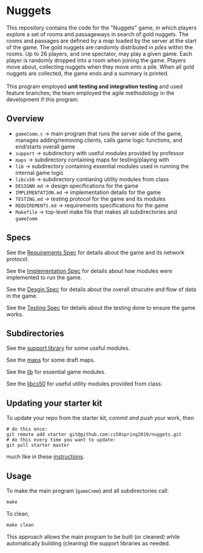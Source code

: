 # Nuggets

This repository contains the code for the "Nuggets" game, in which players explore a set of rooms and passageways in search of gold nuggets.
The rooms and passages are defined by a *map* loaded by the server at the start of the game.
The gold nuggets are randomly distributed in *piles* within the rooms.
Up to 26 players, and one spectator, may play a given game.
Each player is randomly dropped into a room when joining the game.
Players move about, collecting nuggets when they move onto a pile.
When all gold nuggets are collected, the game ends and a summary is printed. <br/> <br/>
This program employed **unit testing and integration testing** and used feature branches; the team employed the agile methodology in the development if this program.

## Overview
* `gameComm.c` -> main program that runs the server side of the game, manages adding/removing clients, calls game logic functions, and end/starts overall game
* `support` -> subdirectory with useful modules provided by professor
* `maps` -> subdirectory containing maps for testing/playing with
* `lib` -> subdirectory containing essential modules used in running the internal game logic
* `libcs50` -> subdirectory contianing utility modules from class 
* `DESIGNN.md` -> design specifications for the game
* `IMPLEMENTATION.md` -> implementation details for the game
* `TESTING.md` -> testing protocol for the game and its modules
* `REQUIREMENTS.md` -> requirements specifications for the game
* `Makefile` -> top-level make file that makes all subdirectories and `gameComm`

## Specs

See the [Requirements Spec](REQUIREMENTS.md) for details about the game and its network protocol.

See the [Implementation Spec](IMPLEMENTATION.md) for details about how modules were implemented to run the game.

See the [Desgin Spec](DESIGN.md) for details about the overall strucutre and flow of data in the game.

See the [Testing Spec](TESTING.md) for details about the testing done to ensure the game works.


## Subdirectories

See the [support library](support/README.md) for some useful modules.

See the [maps](maps/README.md) for some draft maps.

See the [lib](lib/README.md) for essential game modules.

See the [libcs50](libcs50/README.md) for useful utility modules provided from class.



## Updating your starter kit

To update your repo from the starter kit, *commit and push* your work, then

    # do this once:
    git remote add starter git@github.com:cs50spring2019/nuggets.git
    # do this every time you want to update:
    git pull starter master

much like in these [instructions](https://www.cs.dartmouth.edu/~cs50/Labs/updates.html).

## Usage

To make the main program (`gameComm`) and all subdirectories call:
```c
make
```
To clean,
```c
make clean
```

This approach allows the main program to be built (or cleaned) while automatically building (cleaning) the support libraries as needed.
